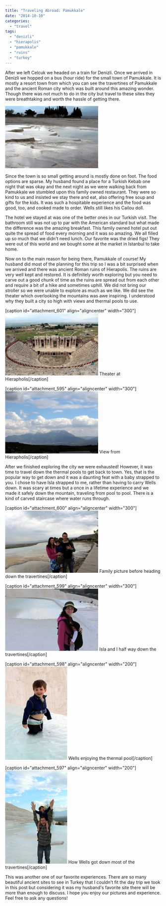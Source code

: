 ```yaml
---
title: "Traveling Abroad: Pamukkale"
date: "2014-10-10"
categories: 
  - "travel"
tags: 
  - "denizli"
  - "hierapolis"
  - "pamukkale"
  - "ruins"
  - "turkey"
---
```


After we left Celcuk we headed on a train for Denizli. Once we arrived in Denizli we hopped on a bus (hour ride) for the small town of Pamukkale. It is mostly a resort town from which you can see the travertines of Pamukkale and the ancient Roman city which was built around this amazing wonder. Though there was not much to do in the city but travel to these sites they were breathtaking and worth the hassle of getting there.

[![10258706_10100612613085464_6732393793549920861_o](images/10258706_10100612613085464_6732393793549920861_o-300x200.jpg)](https://letkidstravel.com/wp-content/uploads/2014/10/10258706_10100612613085464_6732393793549920861_o.jpg)

Since the town is so small getting around is mostly done on foot. The food options are sparse. My husband found a place for a Turkish Kebab one night that was okay and the next night as we were walking back from Pamukkale we stumbled upon this family owned restaurant. They were so kind to us and insisted we stay there and eat, also offering free soup and gifts for the kids. It was such a hospitable experience and the food was good, too, and cooked made to order. Wells still likes his Cailou doll.

The hotel we stayed at was one of the better ones in our Turkish visit. The bathroom still was not up to par with the American standard but what made the difference was the amazing breakfast. This family owned hotel put out quite the spread of food every morning and it was so amazing. We all filled up so much that we didn't need lunch. Our favorite was the dried figs! They were out of this world and we bought some at the market in Istanbul to take home.

Now on to the main reason for being there, Pamukkale of course! My husband did most of the planning for this trip so I was a bit surprised when we arrived and there was ancient Roman ruins of Hierapolis. The ruins are very well kept and restored. It is definitely worth exploring but you need to carve out a good chunk of time as the ruins are spread out from each other and require a bit of a hike and sometimes uphill. We did not bring our stroller so we were unable to explore as much as we like. We did see the theater which overlooking the mountains was awe inspiring. I understood why they built a city so high with views and thermal pools to use.[](https://letkidstravel.com/wp-content/uploads/2014/10/10258706_10100612613085464_6732393793549920861_o.jpg)

\[caption id="attachment\_601" align="aligncenter" width="300"\][![10257516_10100612612806024_3319060915963446566_o](images/10257516_10100612612806024_3319060915963446566_o-300x200.jpg)](https://letkidstravel.com/wp-content/uploads/2014/10/10257516_10100612612806024_3319060915963446566_o.jpg) Theater at Hierapholis\[/caption\]

\[caption id="attachment\_595" align="aligncenter" width="300"\][![View from Hierapholis](images/10380859_10100612613000634_3953226067474715914_o-300x200.jpg)](https://letkidstravel.com/wp-content/uploads/2014/10/10380859_10100612613000634_3953226067474715914_o.jpg) View from Hierapholis\[/caption\]

After we finished exploring the city we were exhausted! However, it was time to travel down the thermal pools to get back to town. Yes, that is the popular way to get down and it was a daunting feat with a baby strapped to you. I chose to have Isla strapped to me, rather than having to carry Wells down. It was scary at times but a once in a lifetime experience and we made it safely down the mountain, traveling from pool to pool. There is a kind of carved staircase where water runs through.

\[caption id="attachment\_600" align="aligncenter" width="300"\][![10298656_10100612613025584_6166698022568675344_o](images/10298656_10100612613025584_6166698022568675344_o-300x200.jpg)](https://letkidstravel.com/wp-content/uploads/2014/10/10298656_10100612613025584_6166698022568675344_o.jpg) Family picture before heading down the travertines\[/caption\]

\[caption id="attachment\_599" align="aligncenter" width="300"\][![10258706_10100612613290054_8874794629200408867_o](images/10258706_10100612613290054_8874794629200408867_o-300x200.jpg)](https://letkidstravel.com/wp-content/uploads/2014/10/10258706_10100612613290054_8874794629200408867_o.jpg) Isla and I half way down the travertines\[/caption\]

\[caption id="attachment\_598" align="aligncenter" width="200"\][![10295944_10100612613389854_6888715810503843914_o](images/10295944_10100612613389854_6888715810503843914_o-200x300.jpg)](https://letkidstravel.com/wp-content/uploads/2014/10/10295944_10100612613389854_6888715810503843914_o.jpg) Wells enjoying the thermal pool\[/caption\]

\[caption id="attachment\_597" align="aligncenter" width="200"\][![10339362_10100612613928774_1286593502431119356_o](images/10339362_10100612613928774_1286593502431119356_o-200x300.jpg)](https://letkidstravel.com/wp-content/uploads/2014/10/10339362_10100612613928774_1286593502431119356_o.jpg) How Wells got down most of the travertines\[/caption\]

This was another one of our favorite experiences. There are so many beautiful ancient sites to see in Turkey that I couldn't fit the day trip we took in this post but considering it was my husband's favorite site there will be more than enough to discuss. I hope you enjoy our pictures and experience. Feel free to ask any questions!
